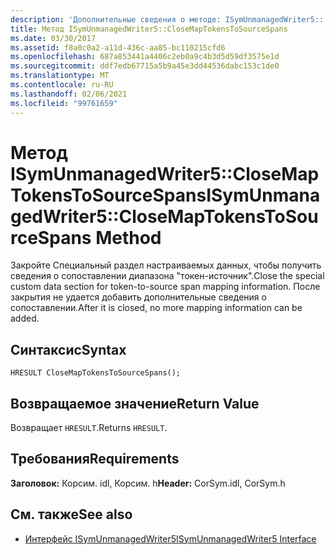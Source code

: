 ```yaml
---
description: 'Дополнительные сведения о методе: ISymUnmanagedWriter5:: CloseMapTokensToSourceSpans'
title: Метод ISymUnmanagedWriter5::CloseMapTokensToSourceSpans
ms.date: 03/30/2017
ms.assetid: f8a0c0a2-a11d-436c-aa85-bc110215cfd6
ms.openlocfilehash: 687a853441a4406c2eb0a9c4b3d5d59df3575e1d
ms.sourcegitcommit: ddf7edb67715a5b9a45e3dd44536dabc153c1de0
ms.translationtype: MT
ms.contentlocale: ru-RU
ms.lasthandoff: 02/06/2021
ms.locfileid: "99761659"
---
```

# <a name="isymunmanagedwriter5closemaptokenstosourcespans-method"></a><span data-ttu-id="3d1ed-103">Метод ISymUnmanagedWriter5::CloseMapTokensToSourceSpans</span><span class="sxs-lookup"><span data-stu-id="3d1ed-103">ISymUnmanagedWriter5::CloseMapTokensToSourceSpans Method</span></span>

<span data-ttu-id="3d1ed-104">Закройте Специальный раздел настраиваемых данных, чтобы получить сведения о сопоставлении диапазона "токен-источник".</span><span class="sxs-lookup"><span data-stu-id="3d1ed-104">Close the special custom data section for token-to-source span mapping information.</span></span> <span data-ttu-id="3d1ed-105">После закрытия не удается добавить дополнительные сведения о сопоставлении.</span><span class="sxs-lookup"><span data-stu-id="3d1ed-105">After it is closed, no more mapping information can be added.</span></span>  
  
## <a name="syntax"></a><span data-ttu-id="3d1ed-106">Синтаксис</span><span class="sxs-lookup"><span data-stu-id="3d1ed-106">Syntax</span></span>  
  
```idl  
HRESULT CloseMapTokensToSourceSpans();  
```  
  
## <a name="return-value"></a><span data-ttu-id="3d1ed-107">Возвращаемое значение</span><span class="sxs-lookup"><span data-stu-id="3d1ed-107">Return Value</span></span>  

 <span data-ttu-id="3d1ed-108">Возвращает `HRESULT`.</span><span class="sxs-lookup"><span data-stu-id="3d1ed-108">Returns `HRESULT`.</span></span>  
  
## <a name="requirements"></a><span data-ttu-id="3d1ed-109">Требования</span><span class="sxs-lookup"><span data-stu-id="3d1ed-109">Requirements</span></span>  

 <span data-ttu-id="3d1ed-110">**Заголовок:** Корсим. idl, Корсим. h</span><span class="sxs-lookup"><span data-stu-id="3d1ed-110">**Header:** CorSym.idl, CorSym.h</span></span>  
  
## <a name="see-also"></a><span data-ttu-id="3d1ed-111">См. также</span><span class="sxs-lookup"><span data-stu-id="3d1ed-111">See also</span></span>

- [<span data-ttu-id="3d1ed-112">Интерфейс ISymUnmanagedWriter5</span><span class="sxs-lookup"><span data-stu-id="3d1ed-112">ISymUnmanagedWriter5 Interface</span></span>](isymunmanagedwriter5-interface.md)
